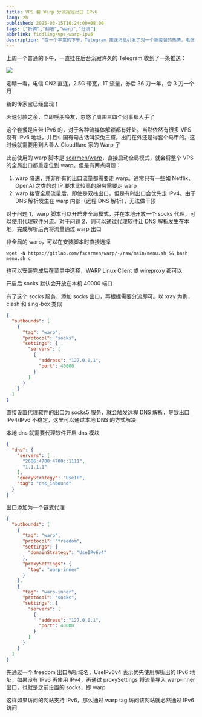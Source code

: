 ```yaml
---
title: VPS 套 Warp 分流指定出口 IPv6
lang: zh
published: 2025-03-15T16:24:00+08:00
tags: ["折腾","翻墙","warp","分流"]
abbrlink: fiddling/vps-warp-ipv6
description: "在一个平常的下午，Telegram 推送消息引发了对一个新套餐的热情，电信 CN2 直连、2.5G 带宽的优惠让人兴奋不已。这个套餐自带 IPv6，适合解锁流媒体，但仍需谨慎使用，毕竟并不是所有流量都需要通过 Warp 来处理。先前使用的脚本虽然方便，但在速度和流量分配上存在不足，显然需要寻找更灵活的解决方案。"
---
```

上周一个普通的下午，一直挂在后台沉寂许久的 Telegram 收到了一条推送：

![](https://blog-img.shinya.click/2025/c2dcc1d96db444256f1092fb0e15ce3d.png)​

定睛一看，电信 CN2 直连，2.5G 带宽，1T 流量，券后 36 刀一年，合 3 刀一个月

新的传家宝已经出现！

火速付款之余，立即呼朋唤友，忽悠了周围三四个同事都入手了

这个套餐是自带 IPv6 的，对于各种流媒体解锁都有好处。当然依然有很多 VPS 没有 IPv6 地址，并且中国有句古话叫狡兔三窟，出门在外还是得套个马甲的。这时候就需要用到大善人 Cloudflare 家的 Warp 了

此前使用的 warp 脚本是 [scarmen/warp](https://gitlab.com/fscarmen/warp)，直接启动全局模式，就会将整个 VPS 的全局出口都重定位到 warp。但是有两点问题：

1. warp 降速，并非所有的出口流量都需要走 warp。通常只有一些如 Netflix、OpenAI 之类的对 IP 要求比较高的服务需要走 warp
2. warp 接管全局流量后，即使是双栈出口，但是有时出口会优先走 IPv4。由于 DNS 解析发生在 warp 内部（远程 DNS 解析），无法做干预

对于问题 1，warp 脚本可以开启非全局模式，并在本地开放一个 socks 代理，可以使用代理软件分流。对于问题 2，则可以通过代理软件让 DNS 解析发生在本地，完成解析后再将流量通过 warp 出口

非全局的 warp，可以在安装脚本时直接选择

```shell
wget -N https://gitlab.com/fscarmen/warp/-/raw/main/menu.sh && bash menu.sh c
```

也可以安装完成后在菜单中选择，WARP Linux Client 或 wireproxy 都可以

开启后 socks 默认会开放在本机 40000 端口

有了这个 socks 服务，添加 socks 出口，再根据需要分流即可。以 xray 为例，clash 和 sing-box 类似

```json
{
  "outbounds": [
    {
      "tag": "warp",
      "protocol": "socks",
      "settings": {
        "servers": [
          {
            "address": "127.0.0.1",
            "port": 40000
          }
        ]
      }
    }
  ]
}
```

直接设置代理软件的出口为 socks5 服务，就会触发远程 DNS 解析，导致出口 IPv4/IPv6 不稳定，这里可以通过本地 DNS 的方式解决

本地 dns 就需要代理软件开启 dns 模块

```json
{
  "dns": {
    "servers": [
      "2606:4700:4700::1111",
      "1.1.1.1"
    ],
    "queryStrategy": "UseIP",
    "tag": "dns_inbound"
  }
}
```

出口添加为一个链式代理

```json
{
  "outbounds": [
    {
      "tag": "warp",
      "protocol": "freedom",
      "settings": {
        "domainStrategy": "UseIPv6v4"
      },
      "proxySettings": {
        "tag": "warp-inner"
      }
    },
    {
      "tag": "warp-inner",
      "protocol": "socks",
      "settings": {
        "servers": [
          {
            "address": "127.0.0.1",
            "port": 40000
          }
        ]
      }
    }
  ]
}
```

先通过一个 freedom 出口解析域名，UseIPv6v4 表示优先使用解析出的 IPv6 地址，如果没有 IPv6 再使用 IPv4，再通过 proxySettings 将流量导入 warp-inner 出口，也就是之前设置的 socks，即 warp

这样如果访问的网站支持 IPv6，那么通过 warp tag 访问该网站就必然通过 IPv6 访问
